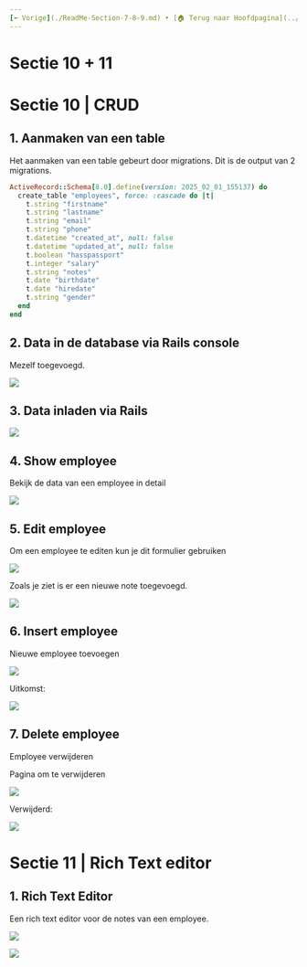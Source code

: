 ```yaml
---
[⬅️ Vorige](./ReadMe-Section-7-8-9.md) • [🏠 Terug naar Hoofdpagina](../ReadMe.md) • [Volgende ➡️](./ReadMe-Section-12-13.md)
---
```


# Sectie 10 + 11

# Sectie 10 | CRUD

## 1. Aanmaken van een table

Het aanmaken van een table gebeurt door migrations. Dit is de output van 2 migrations.

```rb
ActiveRecord::Schema[8.0].define(version: 2025_02_01_155137) do
  create_table "employees", force: :cascade do |t|
    t.string "firstname"
    t.string "lastname"
    t.string "email"
    t.string "phone"
    t.datetime "created_at", null: false
    t.datetime "updated_at", null: false
    t.boolean "hasspassport"
    t.integer "salary"
    t.string "notes"
    t.date "birthdate"
    t.date "hiredate"
    t.string "gender"
  end
end
```

## 2. Data in de database via Rails console

Mezelf toegevoegd.

![](../images/crud-2.png)

## 3. Data inladen via Rails

![](../images/crud-3.png)

## 4. Show employee

Bekijk de data van een employee in detail

![](../images/crud-4.png)

## 5. Edit employee

Om een employee te editen kun je dit formulier gebruiken

![](../images/crud-5.png)

Zoals je ziet is er een nieuwe note toegevoegd.

![](../images/crud-6.png)

## 6. Insert employee

Nieuwe employee toevoegen

![](../images/crud-7.png)

Uitkomst:

![](../images/crud-8.png)

## 7. Delete employee

Employee verwijderen

Pagina om te verwijderen

![](../images/crud-9.png)

Verwijderd:

![](../images/crud-10.png)

# Sectie 11 | Rich Text editor

## 1. Rich Text Editor

Een rich text editor voor de notes van een employee.

![](../images/crud-11.png)

![](../images/crud-12.png)
